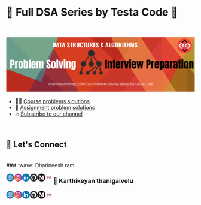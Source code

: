 # :fist_right: Full DSA Series by Testa Code :fist_left:
</br>

<p align="center">
  <img src="bin/header.png" alt="Testa Code">
</p>


- :man_in_tuxedo: [Course problems sloutions](https://github.com/dharineeshramtp2000/DSA-Problem-Solving-Series-by-Testa-Code/tree/master/Programs)
- :memo: [Assignment problem solutions](https://github.com/dharineeshramtp2000/DSA-Problem-Solving-Series-by-Testa-Code/tree/master/Assignments)
- :fire: [Subscribe to our channel](https://www.youtube.com/channel/UC5TJn17Vh5IsR-x2hmmQ8ow)

<br />

## :handshake: Let's Connect 
<br />
### :wave: Dharineesh ram 


<a href="https://dharineesh-ram.herokuapp.com"><img align="left" src="bin/WWW.svg" alt="Dharineesh ram | Website" width="21px"/></a>
<a href="https://www.instagram.com/dharineeshram/"><img align="left" src="bin/Instagram.svg" alt="Dharineesh ram | Instagram" width="21px"/></a>
<a href="https://www.linkedin.com/in/dharineesh-ram/"><img align="left" src="bin/LinkedIN.svg" alt="Dharineesh ram | LinkedIn" width="21px"/></a>
<a href="https://github.com/dharineeshramtp2000"><img align="left" src="bin/Github.svg" alt="Dharineesh ram | Github" width="21px"/></a>
<a href="https://medium.com/@dharineesh2000"><img align="left" src="bin/Medium.svg" alt="Dharineesh ram | Medium" width="21px"/></a>
<a href="dharineeshram@gmail.com"><img align="left" src="bin/Gmail.svg" alt="Dharineesh ram | Gmail" width="21px"/></a>



### :wave: Karthikeyan thanigaivelu 


<a href="https://karthikeyanthanigai.github.io/Website/"><img align="left" src="bin/WWW.svg" alt="Karthikeyan | Website" width="21px"/></a>
<a href="https://www.instagram.com/karthikeyanthanigaivel/"><img align="left" src="bin/Instagram.svg" alt="Karthikeyan | Instagram" width="21px"/></a>
<a href="https://www.linkedin.com/in/karthikeyanthanigai/"><img align="left" src="bin/LinkedIN.svg" alt="Karthikeyan | LinkedIn" width="21px"/></a>
<a href="https://github.com/karthikeyanthanigai"><img align="left" src="bin/Github.svg" alt="Karthikeyan | Github" width="21px"/></a>
<a href="https://medium.com/@ktv0303"><img align="left" src="bin/Medium.svg" alt="Karthikeyan | Medium" width="21px"/></a>
<a href="ktv0303@gmail.com"><img align="left" src="bin/Gmail.svg" alt="Karthikeyan | Gmail" width="21px"/></a>



